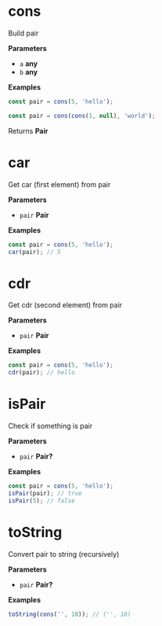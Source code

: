 <!-- Generated by documentation.js. Update this documentation by updating the source code. -->

# cons

Build pair

**Parameters**

-   `a` **any** 
-   `b` **any** 

**Examples**

```javascript
const pair = cons(5, 'hello');
```

```javascript
const pair = cons(cons(1, null), 'world');
```

Returns **Pair** 

# car

Get car (first element) from pair

**Parameters**

-   `pair` **Pair** 

**Examples**

```javascript
const pair = cons(5, 'hello');
car(pair); // 5
```

# cdr

Get cdr (second element) from pair

**Parameters**

-   `pair` **Pair** 

**Examples**

```javascript
const pair = cons(5, 'hello');
cdr(pair); // hello
```

# isPair

Check if something is pair

**Parameters**

-   `pair` **Pair?** 

**Examples**

```javascript
const pair = cons(5, 'hello');
isPair(pair); // true
isPair(5); // false
```

# toString

Convert pair to string (recursively)

**Parameters**

-   `pair` **Pair?** 

**Examples**

```javascript
toString(cons('', 10)); // ('', 10)
```
